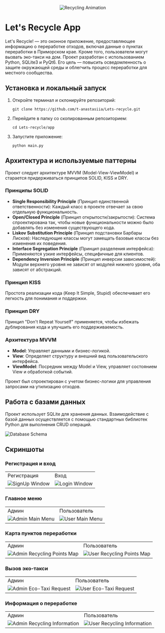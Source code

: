 <p align="center">
  <img src="https://static.wixstatic.com/media/4c5231_3a985f0dcdd34e4d9857b44860614f51~mv2.gif" alt="Recycling Animation">
</p>

# Let's Recycle App

Let's Recycle! — это оконное приложение, предоставляющее информацию о переработке отходов, включая данные о пунктах переработки в Приморском крае. Кроме того, пользователи могут вызвать эко-такси на дом. Проект разработан с использованием Python, SQLite3 и PyQt6. Его цель — повысить осведомленность о защите окружающей среды и облегчить процесс переработки для местного сообщества.

## Установка и локальный запуск

<ol>
  <li>Откройте терминал и склонируйте репозиторий:
    <pre><code>git clone https://github.com/t-anastasiia/Lets-recycle.git</code></pre>
  </li>
  <li>Перейдите в папку со скопированным репозиторием:
    <pre><code>cd Lets-recycle/app</code></pre>
  </li>
  <li>Запустите приложение:
    <pre><code>python main.py</code></pre>
  </li>
</ol>

## Архитектура и используемые паттерны

Проект следует архитектуре MVVM (Model-View-ViewModel) и старается придерживаться принципов SOLID, KISS и DRY.

### Принципы SOLID

<ul>
  <li><b>Single Responsibility Principle</b> (Принцип единственной ответственности): Каждый класс в проекте отвечает за свою отдельную функциональность.</li>
  <li><b>Open/Closed Principle</b> (Принцип открытости/закрытости): Система спроектирована так, чтобы новые функциональности можно было добавлять без изменения существующего кода.</li>
  <li><b>Liskov Substitution Principle</b> (Принцип подстановки Барбары Лисков): Наследующие классы могут замещать базовые классы без изменения их поведения.</li>
  <li><b>Interface Segregation Principle</b> (Принцип разделения интерфейса): Применяются узкие интерфейсы, специфичные для клиентов.</li>
  <li><b>Dependency Inversion Principle</b> (Принцип инверсии зависимостей): Модули верхнего уровня не зависят от модулей нижнего уровня, оба зависят от абстракций.</li>
</ul>

### Принцип KISS

Простота реализации кода (Keep It Simple, Stupid) обеспечивает его легкость для понимания и поддержки.

### Принцип DRY

Принцип "Don't Repeat Yourself" применяется, чтобы избежать дублирования кода и улучшить его поддерживаемость.

### Архитектура MVVM

<ul>
  <li><b>Model</b>: Управляет данными и бизнес-логикой.</li>
  <li><b>View</b>: Определяет структуру и внешний вид пользовательского интерфейса.</li>
  <li><b>ViewModel</b>: Посредник между Model и View, управляет состоянием View и обработкой событий.</li>
</ul>

Проект был спроектирован с учетом бизнес-логики для управления запросами на утилизацию отходов.

## Работа с базами данных

Проект использует SQLite для хранения данных. Взаимодействие с базой данных осуществляется с помощью стандартных библиотек Python для выполнения CRUD операций.

<img src="https://github.com/t-anastasiia/Lets-recycle/assets/121961781/0e947444-51a5-45f8-ba99-9ac523d631e1" alt="Database Schema">

## Скриншоты


### Регистрация и вход
<table>
  <tr>
    <td>Регистрация</td>
    <td>Вход</td>
  </tr>
  <tr>
    <td><img src="https://github.com/t-anastasiia/Lets-recycle/assets/121961781/ffa9120a-b9b8-4f4f-87fe-70158bfd9d0b" alt="SignUp Window"></td>
    <td><img src="https://github.com/t-anastasiia/Lets-recycle/assets/121961781/253b7225-c267-4606-98bd-7eb4a191a2b8" alt="Login Window"></td>
  </tr>
</table>

### Главное меню
<table>
  <tr>
    <td>Админ</td>
    <td>Пользователь</td>
  </tr>
  <tr>
    <td><img src="https://github.com/t-anastasiia/Lets-recycle/assets/121961781/b251ad51-d686-4a53-8407-94250f0289f4" alt="Admin Main Menu"></td>
    <td><img src="https://github.com/t-anastasiia/Lets-recycle/assets/121961781/5f6d9ef9-bcc1-4897-b564-3830045bad6e" alt="User Main Menu"></td>
  </tr>
</table>

### Карта пунктов переработки
<table>
  <tr>
    <td>Админ</td>
    <td>Пользователь</td>
  </tr>
  <tr>
    <td><img src="path_to_admin_recycling_points_map_screenshot" alt="Admin Recycling Points Map"></td>
    <td><img src="path_to_user_recycling_points_map_screenshot" alt="User Recycling Points Map"></td>
  </tr>
</table>

### Вызов эко-такси
<table>
  <tr>
    <td>Админ</td>
    <td>Пользователь</td>
  </tr>
  <tr>
    <td><img src="https://github.com/t-anastasiia/Lets-recycle/assets/121961781/bea34d58-fc03-4da3-ad88-5583893d4f8e" alt="Admin Eco-Taxi Request"></td>
    <td><img src="https://github.com/t-anastasiia/Lets-recycle/assets/121961781/0fca95fa-366c-40d3-93b6-d2dbb24dff67" alt="User Eco-Taxi Request"></td>
  </tr>
</table>

### Информация о переработке
<table>
  <tr>
    <td>Админ</td>
    <td>Пользователь</td>
  </tr>
  <tr>
    <td><img src="https://github.com/t-anastasiia/Lets-recycle/assets/121961781/b34fac2a-86d7-4b41-9b61-75b48a3ccf29" alt="Admin Recycling Information"></td>
    <td><img src="https://github.com/t-anastasiia/Lets-recycle/assets/121961781/b6b6f897-8313-41e4-9ea9-9ef80553e384" alt="User Recycling Information"></td>
  </tr>
</table>
